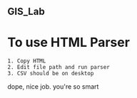 ## GIS_Lab
# To use HTML Parser
	1. Copy HTML
	2. Edit file path and run parser
	3. CSV should be on desktop
dope, nice job. you're so smart 
